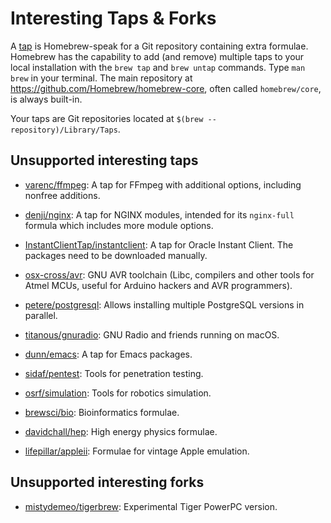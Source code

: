 # Interesting Taps & Forks

A [tap](Taps.md) is Homebrew-speak for a Git repository containing extra formulae.
Homebrew has the capability to add (and remove) multiple taps to your local installation with the `brew tap` and `brew untap` commands. Type `man brew` in your terminal. The main repository at <https://github.com/Homebrew/homebrew-core>, often called `homebrew/core`, is always built-in.

Your taps are Git repositories located at `$(brew --repository)/Library/Taps`.

## Unsupported interesting taps
*   [varenc/ffmpeg](https://github.com/varenc/homebrew-ffmpeg): A tap for FFmpeg with additional options, including nonfree additions. 

*   [denji/nginx](https://github.com/denji/homebrew-nginx): A tap for NGINX modules, intended for its `nginx-full` formula which includes more module options.

*   [InstantClientTap/instantclient](https://github.com/InstantClientTap/homebrew-instantclient): A tap for Oracle Instant Client. The packages need to be downloaded manually.

*   [osx-cross/avr](https://github.com/osx-cross/homebrew-avr): GNU AVR toolchain (Libc, compilers and other tools for Atmel MCUs, useful for Arduino hackers and AVR programmers).

*   [petere/postgresql](https://github.com/petere/homebrew-postgresql): Allows installing multiple PostgreSQL versions in parallel.

*   [titanous/gnuradio](https://github.com/titanous/homebrew-gnuradio):  GNU Radio and friends running on macOS.

*   [dunn/emacs](https://github.com/dunn/homebrew-emacs): A tap for Emacs packages.

*   [sidaf/pentest](https://github.com/sidaf/homebrew-pentest): Tools for penetration testing.

*   [osrf/simulation](https://github.com/osrf/homebrew-simulation): Tools for robotics simulation.

*   [brewsci/bio](https://github.com/brewsci/homebrew-bio): Bioinformatics formulae.

*   [davidchall/hep](https://github.com/davidchall/homebrew-hep): High energy physics formulae.

*   [lifepillar/appleii](https://github.com/lifepillar/homebrew-appleii): Formulae for vintage Apple emulation.

## Unsupported interesting forks

*   [mistydemeo/tigerbrew](https://github.com/mistydemeo/tigerbrew): Experimental Tiger PowerPC version.
